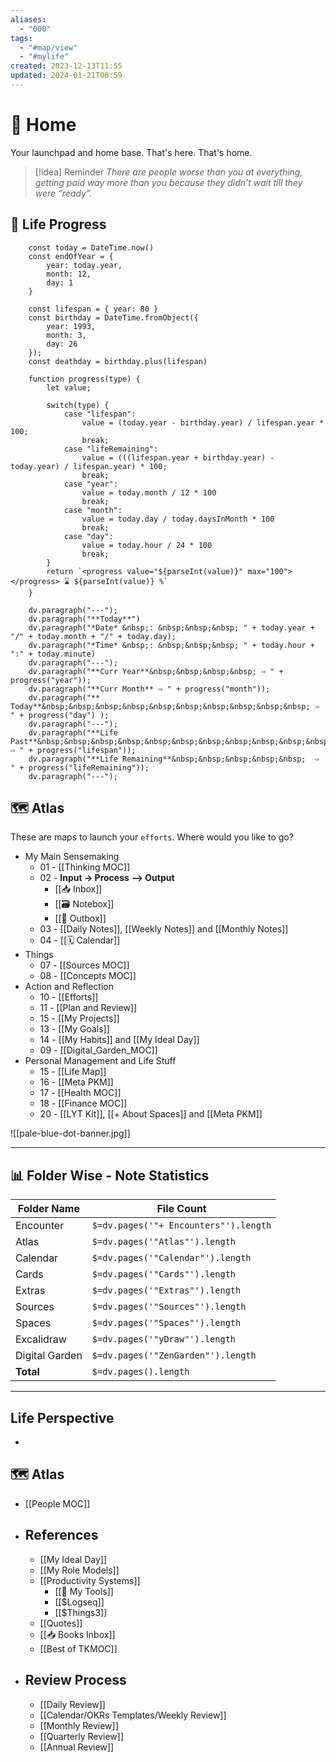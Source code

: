 ```yaml
---
aliases:
  - "000"
tags:
  - "#map/view"
  - "#mylife"
created: 2023-12-13T11:55
updated: 2024-01-21T00:59
---
```


# 🏡 Home 
Your launchpad and home base. That's here. That's home.

> [!idea] Reminder 
>  *There are people worse than you at everything, getting paid way more than you because they didn’t wait till they were “ready”.*

## 🚧 Life Progress
```dataviewjs
	const today = DateTime.now()
	const endOfYear = {
	    year: today.year,
	    month: 12,
	    day: 1
	}

	const lifespan = { year: 80 } 
	const birthday = DateTime.fromObject({
	    year: 1993,
	    month: 3,
	    day: 26
	});
	const deathday = birthday.plus(lifespan)
	
	function progress(type) {
	    let value;
	    
	    switch(type) {
	        case "lifespan": 
	            value = (today.year - birthday.year) / lifespan.year * 100;
	            break;
	        case "lifeRemaining":
		        value = (((lifespan.year + birthday.year) - today.year) / lifespan.year) * 100;
	            break;
	        case "year":
	            value = today.month / 12 * 100
	            break;
	        case "month":
	            value = today.day / today.daysInMonth * 100
	            break;
	        case "day":
	            value = today.hour / 24 * 100
	            break;
	    }
	    return `<progress value="${parseInt(value)}" max="100"></progress> ⌛ ${parseInt(value)} %`
	}

	dv.paragraph("---");
	dv.paragraph("**Today**")
	dv.paragraph("*Date* &nbsp;: &nbsp;&nbsp;&nbsp; " + today.year + "/" + today.month + "/" + today.day);
	dv.paragraph("*Time* &nbsp;: &nbsp;&nbsp;&nbsp; " + today.hour + ":" + today.minute)
	dv.paragraph("---");
	dv.paragraph("**Curr Year**&nbsp;&nbsp;&nbsp;&nbsp; ⇨ " + progress("year"));
	dv.paragraph("**Curr Month** ⇨ " + progress("month"));
	dv.paragraph("** Today**&nbsp;&nbsp;&nbsp;&nbsp;&nbsp;&nbsp;&nbsp;&nbsp;&nbsp;&nbsp; ⇨ " + progress("day") );
	dv.paragraph("---");
	dv.paragraph("**Life Past**&nbsp;&nbsp;&nbsp;&nbsp;&nbsp;&nbsp;&nbsp;&nbsp;&nbsp;&nbsp;&nbsp;&nbsp;&nbsp;&nbsp;&nbsp;&nbsp;  ⇨ " + progress("lifespan"));
	dv.paragraph("**Life Remaining**&nbsp;&nbsp;&nbsp;&nbsp;&nbsp;  ⇨ " + progress("lifeRemaining"));
	dv.paragraph("---");
```


## 🗺️ Atlas 
These are maps to launch your `efforts`. Where would you like to go?

- My Main Sensemaking
	- 01 - [[Thinking MOC]]
	- 02 - **Input -> Process --> Output**
		- [[📥 Inbox]]
		- [[🗃️ Notebox]]
		- [[🔮 Outbox]]
	- 03 - [[Daily Notes]], [[Weekly Notes]] and [[Monthly Notes]]
	- 04 - [[🗓️ Calendar]] 
-  Things
	- 07 - [[Sources MOC]]
	- 08 - [[Concepts MOC]]
- Action and Reflection
	- 10 - [[Efforts]]
	- 11 - [[Plan and Review]]
	- 15 - [[My Projects]]
	- 13 - [[My Goals]]
	- 14 - [[My Habits]] and [[My Ideal Day]]
	- 09 - [[Digital_Garden_MOC]]
- Personal Management and Life Stuff
	- 15 - [[Life Map]]
	- 16 - [[Meta PKM]]
	- 17 - [[Health MOC]] 
	- 18 - [[Finance MOC]]
	- 20 - [[LYT Kit]], [[+ About Spaces]] and [[Meta PKM]]

![[pale-blue-dot-banner.jpg]]





---

## 📊 Folder Wise - Note Statistics

| Folder Name    | File Count                                 |
| -------------- | ------------------------------------------ |
| Encounter      | `$=dv.pages('"+ Encounters"').length`      |
| Atlas          | `$=dv.pages('"Atlas"').length`             |
| Calendar       | `$=dv.pages('"Calendar"').length`          |
| Cards          | `$=dv.pages('"Cards"').length`             |
| Extras         | `$=dv.pages('"Extras"').length`            |
| Sources        | `$=dv.pages('"Sources"').length`           |
| Spaces         | `$=dv.pages('"Spaces"').length`            |
| Excalidraw     | `$=dv.pages('"yDraw"').length`        |
| Digital Garden | `$=dv.pages('"ZenGarden"').length` |
| **Total**      | `$=dv.pages().length`                      |


---

## Life Perspective
- 


## 🗺️ Atlas
- [[People MOC]]
- ## References
	- [[My Ideal Day]]
	- [[My Role Models]]
	- [[Productivity Systems]]
		- [[🧰 My Tools]]
		- [[$Logseq]]
		- [[$Things3]]
	- [[Quotes]]
	- [[📥 Books Inbox]]
	- [[Best of TKMOC]]
- ## Review Process
	- [[Daily Review]]
	- [[Calendar/OKRs Templates/Weekly Review]]
	- [[Monthly Review]]
	- [[Quarterly Review]]
	- [[Annual Review]]
